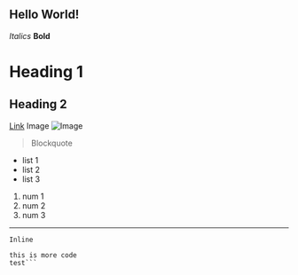 Hello World!
---

*Italics*
**Bold**

Heading 1
====

Heading 2
----

[Link](https://canvas.ucsd.edu/)
Image 
![Image](https://i.natgeofe.com/k/6289c775-a06c-426a-badb-8d181a55237b/raccoon-grass_2x1.jpg)

> Blockquote

* list 1
* list 2
* list 3

1. num 1
2. num 2
3. num 3

***

`Inline`

```code block
this is more code
test```
